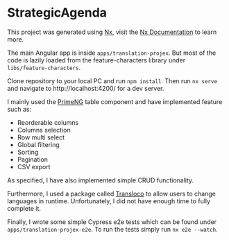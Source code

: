 # StrategicAgenda

This project was generated using [Nx](https://nx.dev), visit the [Nx Documentation](https://nx.dev/angular) to learn more.

The main Angular app is inside `apps/translation-projex`. But most of the code is lazily loaded from the feature-characters library under `libs/feature-characters`.

Clone repository to your local PC and run `npm install`. Then run `nx serve` and navigate to http://localhost:4200/ for a dev server.

I mainly used the [PrimeNG](https://www.primefaces.org/primeng/) table component and have implemented feature such as:

- Reorderable columns
- Columns selection
- Row multi select
- Global filtering
- Sorting
- Pagination
- CSV export

As specified, I have also implemented simple CRUD functionality.

Furthermore, I used a package called [Transloco](https://ngneat.github.io/transloco/) to allow users to change languages in runtime. Unfortunately, I did not have enough time to fully complete it.

Finally, I wrote some simple Cypress e2e tests which can be found under `apps/translation-projex-e2e`. To run the tests simply run `nx e2e --watch`.
